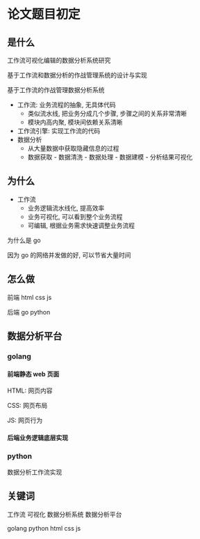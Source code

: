 # 论文题目初定



## 是什么

工作流可视化编辑的数据分析系统研究

基于工作流和数据分析的作战管理系统的设计与实现

基于工作流的作战管理数据分析系统

* 工作流: 业务流程的抽象, 无具体代码
  * 类似流水线, 把业务分成几个步骤, 步骤之间的关系非常清晰
  * 模块内高内聚, 模块间依赖关系清晰
* 工作流引擎: 实现工作流的代码
* 数据分析
  * 从大量数据中获取隐藏信息的过程
  * 数据获取 - 数据清洗 - 数据处理 - 数据建模 - 分析结果可视化

## 为什么

* 工作流
  * 业务逻辑流水线化, 提高效率
  * 业务可视化, 可以看到整个业务流程
  * 可编辑, 根据业务需求快速调整业务流程

为什么是 go 

因为 go 的网络并发做的好, 可以节省大量时间

## 怎么做

前端 html css js

后端 go python

## 数据分析平台



### golang

#### 前端静态 web 页面

HTML: 网页内容  

CSS: 网页布局

JS: 网页行为 

#### 后端业务逻辑底层实现



### python

数据分析工作流实现





## 关键词

工作流 	可视化		数据分析系统  	数据分析平台

golang	python		html		css		js